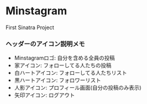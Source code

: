 # Minstagram
First Sinatra Project

### ヘッダーのアイコン説明メモ
* Minstagramロゴ: 自分を含める全員の投稿
* 家アイコン: フォローしてる人たちの投稿
* 白ハートアイコン: フォローしてる人たちリスト
* 黒ハートアイコン: フォロワーリスト
* 人影アイコン: プロフィール画面(自分の投稿のみ表示)
* 矢印アイコン: ログアウト
